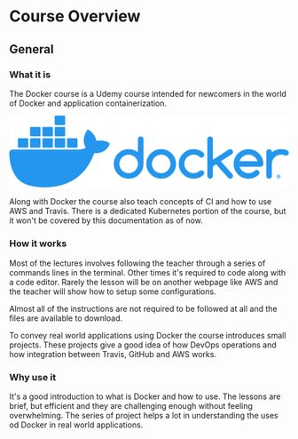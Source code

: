 # Course Overview 

## General 

### **What it is**
The Docker course is a Udemy course intended for newcomers in the world of Docker and application containerization. 

![Docker](../imgs/docker-logo.png)

Along with Docker the course also teach concepts of CI and how to use AWS and Travis. There is a dedicated Kubernetes portion of the course, but it won't be covered by this documentation as of now.

### **How it works**
Most of the lectures involves following the teacher through a series of commands lines in the terminal. Other times it's required to code along with a code editor. Rarely the lesson will be on another webpage like AWS and the teacher will show how to setup some configurations. 

Almost all of the instructions are not required to be followed at all and the files are available to download.

To convey real world applications using Docker the course introduces small projects. These projects give a good idea of how DevOps operations and how integration between Travis, GitHub and AWS works. 

### **Why use it**
It's a good introduction to what is Docker and how to use. The lessons are brief, but efficient and they are challenging enough without feeling overwhelming. The series of project helps a lot in understanding the uses od Docker in real world applications.

